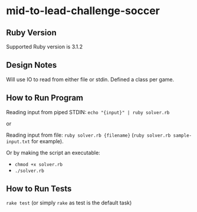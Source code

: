 # mid-to-lead-challenge-soccer

## Ruby Version

Supported Ruby version is 3.1.2

## Design Notes

Will use IO to read from either file or stdin.
Defined a class per game.

## How to Run Program

Reading input from piped STDIN:
`echo "{input}" | ruby solver.rb`

or

Reading input from file:
`ruby solver.rb {filename}` (`ruby solver.rb sample-input.txt` for example).

Or by making the script an executable:
- `chmod +x solver.rb`
- `./solver.rb`

## How to Run Tests

`rake test` (or simply `rake` as test is the default task)

